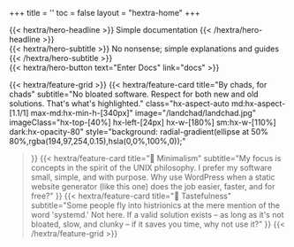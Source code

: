 +++
title = ''
toc = false
layout = "hextra-home"
+++

<div class="hx-mt-6 hx-mb-6">
{{< hextra/hero-headline >}}
  Simple documentation
{{< /hextra/hero-headline >}}
</div>

<div class="hx-mb-12">
{{< hextra/hero-subtitle >}}
  No nonsense; simple explanations and guides
{{< /hextra/hero-subtitle >}}
</div>

<div class="hx-mb-6">
{{< hextra/hero-button text="Enter Docs" link="docs" >}}
</div>

{{< hextra/feature-grid >}}
  {{< hextra/feature-card
    title="By chads, for chads"
    subtitle="No bloated software. Respect for both new and old solutions. That's what's highlighted."
    class="hx-aspect-auto md:hx-aspect-[1.1/1] max-md:hx-min-h-[340px]"
    image="/landchad/landchad.jpg"
    imageClass="hx-top-[40%] hx-left-[24px] hx-w-[180%] sm:hx-w-[110%] dark:hx-opacity-80"
    style="background: radial-gradient(ellipse at 50% 80%,rgba(194,97,254,0.15),hsla(0,0%,100%,0));"
  >}}
  {{< hextra/feature-card
    title="🚂 Minimalism"
    subtitle="My focus is concepts in the spirit of the UNIX philosophy. I prefer my software small, simple, and with purpose. Why use WordPress when a static website generator (like this one) does the job easier, faster, and for free?"
  >}}
  {{< hextra/feature-card
    title="🎩 Tastefulness"
    subtitle="Some people fly into histrionics at the mere mention of the word 'systemd.' Not here. If a valid solution exists – as long as it's not bloated, slow, and clunky – if it saves you time, why not use it?"
  >}}
{{< /hextra/feature-grid >}}
